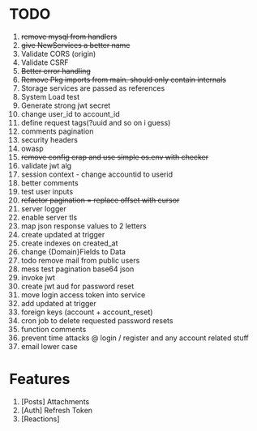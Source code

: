 # TODO

1. ~~remove mysql from handlers~~
2. ~~give NewServices a better name~~
3. Validate CORS (origin)
4. Validate CSRF
5. ~~Better error handling~~
6. ~~Remove Pkg imports from main. should only contain internals~~
7. Storage services are passed as references
8. System Load test
9. Generate strong jwt secret
10. change user_id to account_id
11. define request tags(?uuid and so on i guess)
12. comments pagination
13. security headers
14. owasp
15. ~~remove config crap and use simple os.env with checker~~
16. validate jwt alg
17. session context - change accountid to userid
18. better comments
19. test user inputs
20. ~~refactor pagination = replace offset with cursor~~
21. server logger
22. enable server tls
23. map json response values to 2 letters
24. create updated at trigger
25. create indexes on created_at
26. change {Domain}Fields to Data
27. todo remove mail from public users
28. mess test pagination base64 json
29. invoke jwt
30. create jwt aud for password reset
31. move login access token into service
32. add updated at trigger
33. foreign keys (account + account_reset)
34. cron job to delete requested password resets
35. function comments
36. prevent time attacks @ login / register and any account related stuff
37. email lower case

# Features

1. [Posts] Attachments
2. [Auth] Refresh Token
3. [Reactions]